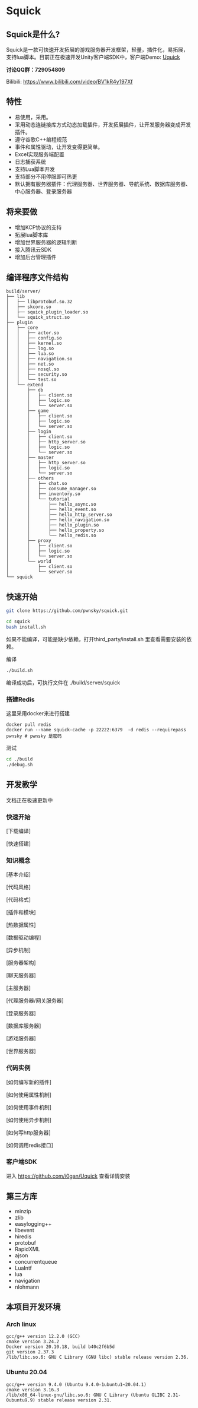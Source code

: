 # Squick

## Squick是什么?

Squick是一款可快速开发拓展的游戏服务器开发框架，轻量，插件化，易拓展，支持lua脚本。目前正在极速开发Unity客户端SDK中，客户端Demo: [Uquick](https://github.com/i0gan/Uquick)



**讨论QQ群：729054809**

Bilibili: https://www.bilibili.com/video/BV1kR4y197Xf



## 特性

- 易使用，采用。
- 采用动态连链接库方式动态加载插件，开发拓展插件，让开发服务器变成开发插件。 
- 遵守谷歌C++编程规范
- 事件和属性驱动，让开发变得更简单。
- Excel实现服务端配置
- 日志捕获系统
- 支持Lua脚本开发
- 支持部分不用停服即可热更
- 默认拥有服务器插件：代理服务器、世界服务器、导航系统、数据库服务器、中心服务器、登录服务器

## 将来要做

- 增加KCP协议的支持
- 拓展lua脚本库
- 增加世界服务器的逻辑判断
- 接入腾讯云SDK
- 增加后台管理插件



## 编译程序文件结构

```
build/server/
├── lib
│   ├── libprotobuf.so.32
│   ├── skcore.so
│   ├── squick_plugin_loader.so
│   └── squick_struct.so
├── plugin
│   ├── core
│   │   ├── actor.so
│   │   ├── config.so
│   │   ├── kernel.so
│   │   ├── log.so
│   │   ├── lua.so
│   │   ├── navigation.so
│   │   ├── net.so
│   │   ├── nosql.so
│   │   ├── security.so
│   │   └── test.so
│   └── extend
│       ├── db
│       │   ├── client.so
│       │   ├── logic.so
│       │   └── server.so
│       ├── game
│       │   ├── client.so
│       │   ├── logic.so
│       │   └── server.so
│       ├── login
│       │   ├── client.so
│       │   ├── http_server.so
│       │   ├── logic.so
│       │   └── server.so
│       ├── master
│       │   ├── http_server.so
│       │   ├── logic.so
│       │   └── server.so
│       ├── others
│       │   ├── chat.so
│       │   ├── consume_manager.so
│       │   ├── inventory.so
│       │   └── tutorial
│       │       ├── hello_async.so
│       │       ├── hello_event.so
│       │       ├── hello_http_server.so
│       │       ├── hello_navigation.so
│       │       ├── hello_plugin.so
│       │       ├── hello_property.so
│       │       └── hello_redis.so
│       ├── proxy
│       │   ├── client.so
│       │   ├── logic.so
│       │   └── server.so
│       └── world
│           ├── client.so
│           └── server.so
└── squick
```


## 快速开始

```bash
git clone https://github.com/pwnsky/squick.git

cd squick
bash install.sh
```


如果不能编译，可能是缺少依赖，打开third_party/install.sh 里查看需要安装的依赖。

编译

```bash
./build.sh
```
编译成功后，可执行文件在 ./build/server/squick


### 搭建Redis
这里采用docker来进行搭建
```
docker pull redis
docker run --name squick-cache -p 22222:6379  -d redis --requirepass pwnsky # pwnsky 是密码
```

测试

```bash
cd ./build
./debug.sh
```



## 开发教学

文档正在极速更新中

### 快速开始

[下载编译]

[快速搭建]

### 知识概念

[基本介绍]

[代码风格]

[代码格式]

[插件和模块]

[热数据属性]

[数据驱动编程]

[异步机制]

[服务器架构]

[聊天服务器]

[主服务器]

[代理服务器/网关服务器]

[登录服务器]

[数据库服务器]

[游戏服务器]

[世界服务器]



### 代码实例

[如何编写新的插件]

[如何使用属性机制]

[如何使用事件机制]

[如何使用异步机制]

[如何写http服务器]

[如何调用redis接口]





### 客户端SDK

进入 https://github.com/i0gan/Uquick 查看详情安装



## 第三方库

- minzip
- zlib
- easylogging++
- libevent
- hiredis
- protobuf
- RapidXML
- ajson
- concurrentqueue
- LuaIntf
- lua
- navigation
- nlohmann



## 本项目开发环境

### Arch linux
    gcc/g++ version 12.2.0 (GCC)
    cmake version 3.24.2
    Docker version 20.10.18, build b40c2f6b5d
    git version 2.37.3
    /lib/libc.so.6: GNU C Library (GNU libc) stable release version 2.36.

### Ubuntu 20.04

 ```
 gcc/g++ version 9.4.0 (Ubuntu 9.4.0-1ubuntu1~20.04.1)
 cmake version 3.16.3
 /lib/x86_64-linux-gnu/libc.so.6: GNU C Library (Ubuntu GLIBC 2.31-0ubuntu9.9) stable release version 2.31.
 ```


